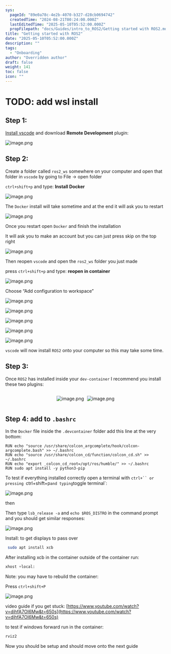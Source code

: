 ```yaml
---
sys:
  pageId: "89e0a78c-4e2b-4070-b327-d28cb0694742"
  createdTime: "2024-08-21T00:24:00.000Z"
  lastEditedTime: "2025-05-10T05:52:00.000Z"
  propFilepath: "docs/Guides/intro_to_ROS2/Getting started with ROS2.md"
title: "Getting started with ROS2"
date: "2025-05-10T05:52:00.000Z"
description: ""
tags:
  - "Onboarding"
author: "Overridden author"
draft: false
weight: 141
toc: false
icon: ""
---
```


# TODO: add wsl install

## Step 1:

[Install vscode](https://code.visualstudio.com/download) and download **Remote Development** plugin:

![image.png](https://prod-files-secure.s3.us-west-2.amazonaws.com/d518164a-d88e-44d1-a4ee-3adb3bd8bce0/efb52993-1881-4a40-b95e-6f020334f022/image.png?X-Amz-Algorithm=AWS4-HMAC-SHA256&X-Amz-Content-Sha256=UNSIGNED-PAYLOAD&X-Amz-Credential=ASIAZI2LB466VF2MCZE4%2F20250614%2Fus-west-2%2Fs3%2Faws4_request&X-Amz-Date=20250614T230820Z&X-Amz-Expires=3600&X-Amz-Security-Token=IQoJb3JpZ2luX2VjEE8aCXVzLXdlc3QtMiJIMEYCIQDtJ0DaSZi7qQ5NEXSY%2Bj3KeFnKpKIUvFqNIKqn3soSaQIhAOXbZK5eLLaXd0aW6ltBQONPxYZVJ%2Ftrs9N2qfM6vEbWKv8DCDgQABoMNjM3NDIzMTgzODA1IgyrMN0RHnhfQgPMkgcq3APplDfewMcuuUX3mZAPTA6Gi6OmucJxRhuJ0X10wQnDwCJgKMMovb8k%2B86cvhyF6GDFprCss95%2B%2FPAGP52qEU5zj8Cb2d6nxSteDSLsp7XVZn1bMIozftbmmQd3BlyKdto1S3en796aC%2BN0Ld6M98By1lCrLs7gnFtoPknILv6Sj3noMt%2Bm15gtXYb%2FUnyaL6w4hFV1jNphju7sKTSOjcByL7WM4cxpogL6YDLmcebrPVvnlUsm%2FM8dqbF4qCKIJ52hThR4ZKsn3dUvKOW8K4taB3dZhIikVF7Ow%2BOGGRLrkLBhiGUhqCkK8NbKzQr45rEXrQM9nb2y2ka7JMWBCLl1Fou4%2FpufiDzZVYnW1hhoxGbUJvLxWi1Yj0xmgOTjYgcW0dBAgxIgy4qbkpqEI%2BLHEhI2L4c3aef%2BukthfxzWrkOk%2FIVyyMlLJMi5GwSnmu9HeCo6uMXseFOXcmydTfUaOZcfh8OpxrctjlJk6ozTWrH2EUysrUASjjEK%2B2fCsyU7tBsrLjkhSePslbUapE8dSlOcx1Z7PgmmVbkzBMGjZeTAIwPbrLGOQj7%2FlAymNhISDo7J7DYvz1v%2BZsK01lVPLHx2AJ1uB2iw3uHcyJp%2FVpRV5VKxDwwAfU9TXTD29bfCBjqkAda340nyPSQlEaBcdErdOIcH1zdZ3fDrK4G%2BR4HwS9QwULY%2FwReICTmWtpx9lFlQ%2B6Kua0v%2Fua2X8RqNrhcWGJszvz5dx9EBS9lCW1A1%2FHCyQohTTKmjXfHH%2FthTvk4eh3BVuR1RCGBjqx0anow4CNsBGFFZp%2FJ%2FPJpQ6zCzNjwrv6qSgcXRc6%2F%2BZkzaUbD62KnR5hKHnAiKwhpIq7btfMd57Il6&X-Amz-Signature=d8bdc55bc38f40f1011526735051e2db85a318823aaee60586df451e362dc49f&X-Amz-SignedHeaders=host&x-amz-checksum-mode=ENABLED&x-id=GetObject)

## Step 2:

Create a folder called `ros2_ws` somewhere on your computer and open that folder in `vscode` by going to File → open folder 

`ctrl+shift+p` and type: **Install Docker**

![image.png](https://prod-files-secure.s3.us-west-2.amazonaws.com/d518164a-d88e-44d1-a4ee-3adb3bd8bce0/2269dc0e-1cd5-47ff-bceb-c04ad9b2eab0/image.png?X-Amz-Algorithm=AWS4-HMAC-SHA256&X-Amz-Content-Sha256=UNSIGNED-PAYLOAD&X-Amz-Credential=ASIAZI2LB466VF2MCZE4%2F20250614%2Fus-west-2%2Fs3%2Faws4_request&X-Amz-Date=20250614T230820Z&X-Amz-Expires=3600&X-Amz-Security-Token=IQoJb3JpZ2luX2VjEE8aCXVzLXdlc3QtMiJIMEYCIQDtJ0DaSZi7qQ5NEXSY%2Bj3KeFnKpKIUvFqNIKqn3soSaQIhAOXbZK5eLLaXd0aW6ltBQONPxYZVJ%2Ftrs9N2qfM6vEbWKv8DCDgQABoMNjM3NDIzMTgzODA1IgyrMN0RHnhfQgPMkgcq3APplDfewMcuuUX3mZAPTA6Gi6OmucJxRhuJ0X10wQnDwCJgKMMovb8k%2B86cvhyF6GDFprCss95%2B%2FPAGP52qEU5zj8Cb2d6nxSteDSLsp7XVZn1bMIozftbmmQd3BlyKdto1S3en796aC%2BN0Ld6M98By1lCrLs7gnFtoPknILv6Sj3noMt%2Bm15gtXYb%2FUnyaL6w4hFV1jNphju7sKTSOjcByL7WM4cxpogL6YDLmcebrPVvnlUsm%2FM8dqbF4qCKIJ52hThR4ZKsn3dUvKOW8K4taB3dZhIikVF7Ow%2BOGGRLrkLBhiGUhqCkK8NbKzQr45rEXrQM9nb2y2ka7JMWBCLl1Fou4%2FpufiDzZVYnW1hhoxGbUJvLxWi1Yj0xmgOTjYgcW0dBAgxIgy4qbkpqEI%2BLHEhI2L4c3aef%2BukthfxzWrkOk%2FIVyyMlLJMi5GwSnmu9HeCo6uMXseFOXcmydTfUaOZcfh8OpxrctjlJk6ozTWrH2EUysrUASjjEK%2B2fCsyU7tBsrLjkhSePslbUapE8dSlOcx1Z7PgmmVbkzBMGjZeTAIwPbrLGOQj7%2FlAymNhISDo7J7DYvz1v%2BZsK01lVPLHx2AJ1uB2iw3uHcyJp%2FVpRV5VKxDwwAfU9TXTD29bfCBjqkAda340nyPSQlEaBcdErdOIcH1zdZ3fDrK4G%2BR4HwS9QwULY%2FwReICTmWtpx9lFlQ%2B6Kua0v%2Fua2X8RqNrhcWGJszvz5dx9EBS9lCW1A1%2FHCyQohTTKmjXfHH%2FthTvk4eh3BVuR1RCGBjqx0anow4CNsBGFFZp%2FJ%2FPJpQ6zCzNjwrv6qSgcXRc6%2F%2BZkzaUbD62KnR5hKHnAiKwhpIq7btfMd57Il6&X-Amz-Signature=d68e6d8da099e75161bfec065925de1988953873849f8d0e765fa639546c4141&X-Amz-SignedHeaders=host&x-amz-checksum-mode=ENABLED&x-id=GetObject)

The `Docker` install will take sometime and at the end it will ask you to restart

![image.png](https://prod-files-secure.s3.us-west-2.amazonaws.com/d518164a-d88e-44d1-a4ee-3adb3bd8bce0/ed233f78-be33-4b1f-b89c-9c346c0e961e/image.png?X-Amz-Algorithm=AWS4-HMAC-SHA256&X-Amz-Content-Sha256=UNSIGNED-PAYLOAD&X-Amz-Credential=ASIAZI2LB466VF2MCZE4%2F20250614%2Fus-west-2%2Fs3%2Faws4_request&X-Amz-Date=20250614T230820Z&X-Amz-Expires=3600&X-Amz-Security-Token=IQoJb3JpZ2luX2VjEE8aCXVzLXdlc3QtMiJIMEYCIQDtJ0DaSZi7qQ5NEXSY%2Bj3KeFnKpKIUvFqNIKqn3soSaQIhAOXbZK5eLLaXd0aW6ltBQONPxYZVJ%2Ftrs9N2qfM6vEbWKv8DCDgQABoMNjM3NDIzMTgzODA1IgyrMN0RHnhfQgPMkgcq3APplDfewMcuuUX3mZAPTA6Gi6OmucJxRhuJ0X10wQnDwCJgKMMovb8k%2B86cvhyF6GDFprCss95%2B%2FPAGP52qEU5zj8Cb2d6nxSteDSLsp7XVZn1bMIozftbmmQd3BlyKdto1S3en796aC%2BN0Ld6M98By1lCrLs7gnFtoPknILv6Sj3noMt%2Bm15gtXYb%2FUnyaL6w4hFV1jNphju7sKTSOjcByL7WM4cxpogL6YDLmcebrPVvnlUsm%2FM8dqbF4qCKIJ52hThR4ZKsn3dUvKOW8K4taB3dZhIikVF7Ow%2BOGGRLrkLBhiGUhqCkK8NbKzQr45rEXrQM9nb2y2ka7JMWBCLl1Fou4%2FpufiDzZVYnW1hhoxGbUJvLxWi1Yj0xmgOTjYgcW0dBAgxIgy4qbkpqEI%2BLHEhI2L4c3aef%2BukthfxzWrkOk%2FIVyyMlLJMi5GwSnmu9HeCo6uMXseFOXcmydTfUaOZcfh8OpxrctjlJk6ozTWrH2EUysrUASjjEK%2B2fCsyU7tBsrLjkhSePslbUapE8dSlOcx1Z7PgmmVbkzBMGjZeTAIwPbrLGOQj7%2FlAymNhISDo7J7DYvz1v%2BZsK01lVPLHx2AJ1uB2iw3uHcyJp%2FVpRV5VKxDwwAfU9TXTD29bfCBjqkAda340nyPSQlEaBcdErdOIcH1zdZ3fDrK4G%2BR4HwS9QwULY%2FwReICTmWtpx9lFlQ%2B6Kua0v%2Fua2X8RqNrhcWGJszvz5dx9EBS9lCW1A1%2FHCyQohTTKmjXfHH%2FthTvk4eh3BVuR1RCGBjqx0anow4CNsBGFFZp%2FJ%2FPJpQ6zCzNjwrv6qSgcXRc6%2F%2BZkzaUbD62KnR5hKHnAiKwhpIq7btfMd57Il6&X-Amz-Signature=c66d7db14421639feb4255f0ceb9e196ece454d23da82115d3f571f125cd096b&X-Amz-SignedHeaders=host&x-amz-checksum-mode=ENABLED&x-id=GetObject)

Once you restart open `Docker` and finish the installation

It will ask you to make an account but you can just press skip on the top right

![image.png](https://prod-files-secure.s3.us-west-2.amazonaws.com/d518164a-d88e-44d1-a4ee-3adb3bd8bce0/21010ad9-1659-4fd9-9f59-9932a09b2a3d/image.png?X-Amz-Algorithm=AWS4-HMAC-SHA256&X-Amz-Content-Sha256=UNSIGNED-PAYLOAD&X-Amz-Credential=ASIAZI2LB466VF2MCZE4%2F20250614%2Fus-west-2%2Fs3%2Faws4_request&X-Amz-Date=20250614T230820Z&X-Amz-Expires=3600&X-Amz-Security-Token=IQoJb3JpZ2luX2VjEE8aCXVzLXdlc3QtMiJIMEYCIQDtJ0DaSZi7qQ5NEXSY%2Bj3KeFnKpKIUvFqNIKqn3soSaQIhAOXbZK5eLLaXd0aW6ltBQONPxYZVJ%2Ftrs9N2qfM6vEbWKv8DCDgQABoMNjM3NDIzMTgzODA1IgyrMN0RHnhfQgPMkgcq3APplDfewMcuuUX3mZAPTA6Gi6OmucJxRhuJ0X10wQnDwCJgKMMovb8k%2B86cvhyF6GDFprCss95%2B%2FPAGP52qEU5zj8Cb2d6nxSteDSLsp7XVZn1bMIozftbmmQd3BlyKdto1S3en796aC%2BN0Ld6M98By1lCrLs7gnFtoPknILv6Sj3noMt%2Bm15gtXYb%2FUnyaL6w4hFV1jNphju7sKTSOjcByL7WM4cxpogL6YDLmcebrPVvnlUsm%2FM8dqbF4qCKIJ52hThR4ZKsn3dUvKOW8K4taB3dZhIikVF7Ow%2BOGGRLrkLBhiGUhqCkK8NbKzQr45rEXrQM9nb2y2ka7JMWBCLl1Fou4%2FpufiDzZVYnW1hhoxGbUJvLxWi1Yj0xmgOTjYgcW0dBAgxIgy4qbkpqEI%2BLHEhI2L4c3aef%2BukthfxzWrkOk%2FIVyyMlLJMi5GwSnmu9HeCo6uMXseFOXcmydTfUaOZcfh8OpxrctjlJk6ozTWrH2EUysrUASjjEK%2B2fCsyU7tBsrLjkhSePslbUapE8dSlOcx1Z7PgmmVbkzBMGjZeTAIwPbrLGOQj7%2FlAymNhISDo7J7DYvz1v%2BZsK01lVPLHx2AJ1uB2iw3uHcyJp%2FVpRV5VKxDwwAfU9TXTD29bfCBjqkAda340nyPSQlEaBcdErdOIcH1zdZ3fDrK4G%2BR4HwS9QwULY%2FwReICTmWtpx9lFlQ%2B6Kua0v%2Fua2X8RqNrhcWGJszvz5dx9EBS9lCW1A1%2FHCyQohTTKmjXfHH%2FthTvk4eh3BVuR1RCGBjqx0anow4CNsBGFFZp%2FJ%2FPJpQ6zCzNjwrv6qSgcXRc6%2F%2BZkzaUbD62KnR5hKHnAiKwhpIq7btfMd57Il6&X-Amz-Signature=2783080feb478e17bc402f4c1b5069dbb8c77ca5270f99233560ae253e36c254&X-Amz-SignedHeaders=host&x-amz-checksum-mode=ENABLED&x-id=GetObject)

Then reopen `vscode` and open the `ros2_ws` folder you just made

press `ctrl+shift+p` and type: **reopen in container**

![image.png](https://prod-files-secure.s3.us-west-2.amazonaws.com/d518164a-d88e-44d1-a4ee-3adb3bd8bce0/4e93b8c2-41ad-488c-8095-c74205196118/image.png?X-Amz-Algorithm=AWS4-HMAC-SHA256&X-Amz-Content-Sha256=UNSIGNED-PAYLOAD&X-Amz-Credential=ASIAZI2LB466VF2MCZE4%2F20250614%2Fus-west-2%2Fs3%2Faws4_request&X-Amz-Date=20250614T230820Z&X-Amz-Expires=3600&X-Amz-Security-Token=IQoJb3JpZ2luX2VjEE8aCXVzLXdlc3QtMiJIMEYCIQDtJ0DaSZi7qQ5NEXSY%2Bj3KeFnKpKIUvFqNIKqn3soSaQIhAOXbZK5eLLaXd0aW6ltBQONPxYZVJ%2Ftrs9N2qfM6vEbWKv8DCDgQABoMNjM3NDIzMTgzODA1IgyrMN0RHnhfQgPMkgcq3APplDfewMcuuUX3mZAPTA6Gi6OmucJxRhuJ0X10wQnDwCJgKMMovb8k%2B86cvhyF6GDFprCss95%2B%2FPAGP52qEU5zj8Cb2d6nxSteDSLsp7XVZn1bMIozftbmmQd3BlyKdto1S3en796aC%2BN0Ld6M98By1lCrLs7gnFtoPknILv6Sj3noMt%2Bm15gtXYb%2FUnyaL6w4hFV1jNphju7sKTSOjcByL7WM4cxpogL6YDLmcebrPVvnlUsm%2FM8dqbF4qCKIJ52hThR4ZKsn3dUvKOW8K4taB3dZhIikVF7Ow%2BOGGRLrkLBhiGUhqCkK8NbKzQr45rEXrQM9nb2y2ka7JMWBCLl1Fou4%2FpufiDzZVYnW1hhoxGbUJvLxWi1Yj0xmgOTjYgcW0dBAgxIgy4qbkpqEI%2BLHEhI2L4c3aef%2BukthfxzWrkOk%2FIVyyMlLJMi5GwSnmu9HeCo6uMXseFOXcmydTfUaOZcfh8OpxrctjlJk6ozTWrH2EUysrUASjjEK%2B2fCsyU7tBsrLjkhSePslbUapE8dSlOcx1Z7PgmmVbkzBMGjZeTAIwPbrLGOQj7%2FlAymNhISDo7J7DYvz1v%2BZsK01lVPLHx2AJ1uB2iw3uHcyJp%2FVpRV5VKxDwwAfU9TXTD29bfCBjqkAda340nyPSQlEaBcdErdOIcH1zdZ3fDrK4G%2BR4HwS9QwULY%2FwReICTmWtpx9lFlQ%2B6Kua0v%2Fua2X8RqNrhcWGJszvz5dx9EBS9lCW1A1%2FHCyQohTTKmjXfHH%2FthTvk4eh3BVuR1RCGBjqx0anow4CNsBGFFZp%2FJ%2FPJpQ6zCzNjwrv6qSgcXRc6%2F%2BZkzaUbD62KnR5hKHnAiKwhpIq7btfMd57Il6&X-Amz-Signature=1967bdf397403a63a9beee648c2a234249446ba136d0914d28186ae512e2d3e8&X-Amz-SignedHeaders=host&x-amz-checksum-mode=ENABLED&x-id=GetObject)

Choose “Add configuration to workspace”

![image.png](https://prod-files-secure.s3.us-west-2.amazonaws.com/d518164a-d88e-44d1-a4ee-3adb3bd8bce0/9560b282-5060-4989-ba37-97e7b2c22476/image.png?X-Amz-Algorithm=AWS4-HMAC-SHA256&X-Amz-Content-Sha256=UNSIGNED-PAYLOAD&X-Amz-Credential=ASIAZI2LB466VF2MCZE4%2F20250614%2Fus-west-2%2Fs3%2Faws4_request&X-Amz-Date=20250614T230820Z&X-Amz-Expires=3600&X-Amz-Security-Token=IQoJb3JpZ2luX2VjEE8aCXVzLXdlc3QtMiJIMEYCIQDtJ0DaSZi7qQ5NEXSY%2Bj3KeFnKpKIUvFqNIKqn3soSaQIhAOXbZK5eLLaXd0aW6ltBQONPxYZVJ%2Ftrs9N2qfM6vEbWKv8DCDgQABoMNjM3NDIzMTgzODA1IgyrMN0RHnhfQgPMkgcq3APplDfewMcuuUX3mZAPTA6Gi6OmucJxRhuJ0X10wQnDwCJgKMMovb8k%2B86cvhyF6GDFprCss95%2B%2FPAGP52qEU5zj8Cb2d6nxSteDSLsp7XVZn1bMIozftbmmQd3BlyKdto1S3en796aC%2BN0Ld6M98By1lCrLs7gnFtoPknILv6Sj3noMt%2Bm15gtXYb%2FUnyaL6w4hFV1jNphju7sKTSOjcByL7WM4cxpogL6YDLmcebrPVvnlUsm%2FM8dqbF4qCKIJ52hThR4ZKsn3dUvKOW8K4taB3dZhIikVF7Ow%2BOGGRLrkLBhiGUhqCkK8NbKzQr45rEXrQM9nb2y2ka7JMWBCLl1Fou4%2FpufiDzZVYnW1hhoxGbUJvLxWi1Yj0xmgOTjYgcW0dBAgxIgy4qbkpqEI%2BLHEhI2L4c3aef%2BukthfxzWrkOk%2FIVyyMlLJMi5GwSnmu9HeCo6uMXseFOXcmydTfUaOZcfh8OpxrctjlJk6ozTWrH2EUysrUASjjEK%2B2fCsyU7tBsrLjkhSePslbUapE8dSlOcx1Z7PgmmVbkzBMGjZeTAIwPbrLGOQj7%2FlAymNhISDo7J7DYvz1v%2BZsK01lVPLHx2AJ1uB2iw3uHcyJp%2FVpRV5VKxDwwAfU9TXTD29bfCBjqkAda340nyPSQlEaBcdErdOIcH1zdZ3fDrK4G%2BR4HwS9QwULY%2FwReICTmWtpx9lFlQ%2B6Kua0v%2Fua2X8RqNrhcWGJszvz5dx9EBS9lCW1A1%2FHCyQohTTKmjXfHH%2FthTvk4eh3BVuR1RCGBjqx0anow4CNsBGFFZp%2FJ%2FPJpQ6zCzNjwrv6qSgcXRc6%2F%2BZkzaUbD62KnR5hKHnAiKwhpIq7btfMd57Il6&X-Amz-Signature=7423e6dc1f88d5d5bb014a81bcab28df802ff68d9bc08e7ed7d9ca1e31d7167e&X-Amz-SignedHeaders=host&x-amz-checksum-mode=ENABLED&x-id=GetObject)

![image.png](https://prod-files-secure.s3.us-west-2.amazonaws.com/d518164a-d88e-44d1-a4ee-3adb3bd8bce0/2ee63f81-886b-48e8-a553-dc6e5eac99e4/image.png?X-Amz-Algorithm=AWS4-HMAC-SHA256&X-Amz-Content-Sha256=UNSIGNED-PAYLOAD&X-Amz-Credential=ASIAZI2LB466VF2MCZE4%2F20250614%2Fus-west-2%2Fs3%2Faws4_request&X-Amz-Date=20250614T230820Z&X-Amz-Expires=3600&X-Amz-Security-Token=IQoJb3JpZ2luX2VjEE8aCXVzLXdlc3QtMiJIMEYCIQDtJ0DaSZi7qQ5NEXSY%2Bj3KeFnKpKIUvFqNIKqn3soSaQIhAOXbZK5eLLaXd0aW6ltBQONPxYZVJ%2Ftrs9N2qfM6vEbWKv8DCDgQABoMNjM3NDIzMTgzODA1IgyrMN0RHnhfQgPMkgcq3APplDfewMcuuUX3mZAPTA6Gi6OmucJxRhuJ0X10wQnDwCJgKMMovb8k%2B86cvhyF6GDFprCss95%2B%2FPAGP52qEU5zj8Cb2d6nxSteDSLsp7XVZn1bMIozftbmmQd3BlyKdto1S3en796aC%2BN0Ld6M98By1lCrLs7gnFtoPknILv6Sj3noMt%2Bm15gtXYb%2FUnyaL6w4hFV1jNphju7sKTSOjcByL7WM4cxpogL6YDLmcebrPVvnlUsm%2FM8dqbF4qCKIJ52hThR4ZKsn3dUvKOW8K4taB3dZhIikVF7Ow%2BOGGRLrkLBhiGUhqCkK8NbKzQr45rEXrQM9nb2y2ka7JMWBCLl1Fou4%2FpufiDzZVYnW1hhoxGbUJvLxWi1Yj0xmgOTjYgcW0dBAgxIgy4qbkpqEI%2BLHEhI2L4c3aef%2BukthfxzWrkOk%2FIVyyMlLJMi5GwSnmu9HeCo6uMXseFOXcmydTfUaOZcfh8OpxrctjlJk6ozTWrH2EUysrUASjjEK%2B2fCsyU7tBsrLjkhSePslbUapE8dSlOcx1Z7PgmmVbkzBMGjZeTAIwPbrLGOQj7%2FlAymNhISDo7J7DYvz1v%2BZsK01lVPLHx2AJ1uB2iw3uHcyJp%2FVpRV5VKxDwwAfU9TXTD29bfCBjqkAda340nyPSQlEaBcdErdOIcH1zdZ3fDrK4G%2BR4HwS9QwULY%2FwReICTmWtpx9lFlQ%2B6Kua0v%2Fua2X8RqNrhcWGJszvz5dx9EBS9lCW1A1%2FHCyQohTTKmjXfHH%2FthTvk4eh3BVuR1RCGBjqx0anow4CNsBGFFZp%2FJ%2FPJpQ6zCzNjwrv6qSgcXRc6%2F%2BZkzaUbD62KnR5hKHnAiKwhpIq7btfMd57Il6&X-Amz-Signature=a1f514d150af156c9af639dfc784be23f15329b403fdc86793ff09ac727d3295&X-Amz-SignedHeaders=host&x-amz-checksum-mode=ENABLED&x-id=GetObject)

![image.png](https://prod-files-secure.s3.us-west-2.amazonaws.com/d518164a-d88e-44d1-a4ee-3adb3bd8bce0/ae1580b2-b048-407e-aed9-b584224a7a04/image.png?X-Amz-Algorithm=AWS4-HMAC-SHA256&X-Amz-Content-Sha256=UNSIGNED-PAYLOAD&X-Amz-Credential=ASIAZI2LB466VF2MCZE4%2F20250614%2Fus-west-2%2Fs3%2Faws4_request&X-Amz-Date=20250614T230820Z&X-Amz-Expires=3600&X-Amz-Security-Token=IQoJb3JpZ2luX2VjEE8aCXVzLXdlc3QtMiJIMEYCIQDtJ0DaSZi7qQ5NEXSY%2Bj3KeFnKpKIUvFqNIKqn3soSaQIhAOXbZK5eLLaXd0aW6ltBQONPxYZVJ%2Ftrs9N2qfM6vEbWKv8DCDgQABoMNjM3NDIzMTgzODA1IgyrMN0RHnhfQgPMkgcq3APplDfewMcuuUX3mZAPTA6Gi6OmucJxRhuJ0X10wQnDwCJgKMMovb8k%2B86cvhyF6GDFprCss95%2B%2FPAGP52qEU5zj8Cb2d6nxSteDSLsp7XVZn1bMIozftbmmQd3BlyKdto1S3en796aC%2BN0Ld6M98By1lCrLs7gnFtoPknILv6Sj3noMt%2Bm15gtXYb%2FUnyaL6w4hFV1jNphju7sKTSOjcByL7WM4cxpogL6YDLmcebrPVvnlUsm%2FM8dqbF4qCKIJ52hThR4ZKsn3dUvKOW8K4taB3dZhIikVF7Ow%2BOGGRLrkLBhiGUhqCkK8NbKzQr45rEXrQM9nb2y2ka7JMWBCLl1Fou4%2FpufiDzZVYnW1hhoxGbUJvLxWi1Yj0xmgOTjYgcW0dBAgxIgy4qbkpqEI%2BLHEhI2L4c3aef%2BukthfxzWrkOk%2FIVyyMlLJMi5GwSnmu9HeCo6uMXseFOXcmydTfUaOZcfh8OpxrctjlJk6ozTWrH2EUysrUASjjEK%2B2fCsyU7tBsrLjkhSePslbUapE8dSlOcx1Z7PgmmVbkzBMGjZeTAIwPbrLGOQj7%2FlAymNhISDo7J7DYvz1v%2BZsK01lVPLHx2AJ1uB2iw3uHcyJp%2FVpRV5VKxDwwAfU9TXTD29bfCBjqkAda340nyPSQlEaBcdErdOIcH1zdZ3fDrK4G%2BR4HwS9QwULY%2FwReICTmWtpx9lFlQ%2B6Kua0v%2Fua2X8RqNrhcWGJszvz5dx9EBS9lCW1A1%2FHCyQohTTKmjXfHH%2FthTvk4eh3BVuR1RCGBjqx0anow4CNsBGFFZp%2FJ%2FPJpQ6zCzNjwrv6qSgcXRc6%2F%2BZkzaUbD62KnR5hKHnAiKwhpIq7btfMd57Il6&X-Amz-Signature=21f929a36d90fcdd5ae3210c6b8dc8f7769806888409d54950ee9e57e4275b1b&X-Amz-SignedHeaders=host&x-amz-checksum-mode=ENABLED&x-id=GetObject)

![image.png](https://prod-files-secure.s3.us-west-2.amazonaws.com/d518164a-d88e-44d1-a4ee-3adb3bd8bce0/53255b28-f75e-430f-b9e3-c0ac8577e42b/image.png?X-Amz-Algorithm=AWS4-HMAC-SHA256&X-Amz-Content-Sha256=UNSIGNED-PAYLOAD&X-Amz-Credential=ASIAZI2LB466VF2MCZE4%2F20250614%2Fus-west-2%2Fs3%2Faws4_request&X-Amz-Date=20250614T230820Z&X-Amz-Expires=3600&X-Amz-Security-Token=IQoJb3JpZ2luX2VjEE8aCXVzLXdlc3QtMiJIMEYCIQDtJ0DaSZi7qQ5NEXSY%2Bj3KeFnKpKIUvFqNIKqn3soSaQIhAOXbZK5eLLaXd0aW6ltBQONPxYZVJ%2Ftrs9N2qfM6vEbWKv8DCDgQABoMNjM3NDIzMTgzODA1IgyrMN0RHnhfQgPMkgcq3APplDfewMcuuUX3mZAPTA6Gi6OmucJxRhuJ0X10wQnDwCJgKMMovb8k%2B86cvhyF6GDFprCss95%2B%2FPAGP52qEU5zj8Cb2d6nxSteDSLsp7XVZn1bMIozftbmmQd3BlyKdto1S3en796aC%2BN0Ld6M98By1lCrLs7gnFtoPknILv6Sj3noMt%2Bm15gtXYb%2FUnyaL6w4hFV1jNphju7sKTSOjcByL7WM4cxpogL6YDLmcebrPVvnlUsm%2FM8dqbF4qCKIJ52hThR4ZKsn3dUvKOW8K4taB3dZhIikVF7Ow%2BOGGRLrkLBhiGUhqCkK8NbKzQr45rEXrQM9nb2y2ka7JMWBCLl1Fou4%2FpufiDzZVYnW1hhoxGbUJvLxWi1Yj0xmgOTjYgcW0dBAgxIgy4qbkpqEI%2BLHEhI2L4c3aef%2BukthfxzWrkOk%2FIVyyMlLJMi5GwSnmu9HeCo6uMXseFOXcmydTfUaOZcfh8OpxrctjlJk6ozTWrH2EUysrUASjjEK%2B2fCsyU7tBsrLjkhSePslbUapE8dSlOcx1Z7PgmmVbkzBMGjZeTAIwPbrLGOQj7%2FlAymNhISDo7J7DYvz1v%2BZsK01lVPLHx2AJ1uB2iw3uHcyJp%2FVpRV5VKxDwwAfU9TXTD29bfCBjqkAda340nyPSQlEaBcdErdOIcH1zdZ3fDrK4G%2BR4HwS9QwULY%2FwReICTmWtpx9lFlQ%2B6Kua0v%2Fua2X8RqNrhcWGJszvz5dx9EBS9lCW1A1%2FHCyQohTTKmjXfHH%2FthTvk4eh3BVuR1RCGBjqx0anow4CNsBGFFZp%2FJ%2FPJpQ6zCzNjwrv6qSgcXRc6%2F%2BZkzaUbD62KnR5hKHnAiKwhpIq7btfMd57Il6&X-Amz-Signature=2404cf42818e56980a65bf745590dd01cf09ec59b2e5b545bc785ed1eba0235f&X-Amz-SignedHeaders=host&x-amz-checksum-mode=ENABLED&x-id=GetObject)

![image.png](https://prod-files-secure.s3.us-west-2.amazonaws.com/d518164a-d88e-44d1-a4ee-3adb3bd8bce0/7c562767-5af9-4ffb-97d1-327bcdf4ee00/image.png?X-Amz-Algorithm=AWS4-HMAC-SHA256&X-Amz-Content-Sha256=UNSIGNED-PAYLOAD&X-Amz-Credential=ASIAZI2LB466VF2MCZE4%2F20250614%2Fus-west-2%2Fs3%2Faws4_request&X-Amz-Date=20250614T230820Z&X-Amz-Expires=3600&X-Amz-Security-Token=IQoJb3JpZ2luX2VjEE8aCXVzLXdlc3QtMiJIMEYCIQDtJ0DaSZi7qQ5NEXSY%2Bj3KeFnKpKIUvFqNIKqn3soSaQIhAOXbZK5eLLaXd0aW6ltBQONPxYZVJ%2Ftrs9N2qfM6vEbWKv8DCDgQABoMNjM3NDIzMTgzODA1IgyrMN0RHnhfQgPMkgcq3APplDfewMcuuUX3mZAPTA6Gi6OmucJxRhuJ0X10wQnDwCJgKMMovb8k%2B86cvhyF6GDFprCss95%2B%2FPAGP52qEU5zj8Cb2d6nxSteDSLsp7XVZn1bMIozftbmmQd3BlyKdto1S3en796aC%2BN0Ld6M98By1lCrLs7gnFtoPknILv6Sj3noMt%2Bm15gtXYb%2FUnyaL6w4hFV1jNphju7sKTSOjcByL7WM4cxpogL6YDLmcebrPVvnlUsm%2FM8dqbF4qCKIJ52hThR4ZKsn3dUvKOW8K4taB3dZhIikVF7Ow%2BOGGRLrkLBhiGUhqCkK8NbKzQr45rEXrQM9nb2y2ka7JMWBCLl1Fou4%2FpufiDzZVYnW1hhoxGbUJvLxWi1Yj0xmgOTjYgcW0dBAgxIgy4qbkpqEI%2BLHEhI2L4c3aef%2BukthfxzWrkOk%2FIVyyMlLJMi5GwSnmu9HeCo6uMXseFOXcmydTfUaOZcfh8OpxrctjlJk6ozTWrH2EUysrUASjjEK%2B2fCsyU7tBsrLjkhSePslbUapE8dSlOcx1Z7PgmmVbkzBMGjZeTAIwPbrLGOQj7%2FlAymNhISDo7J7DYvz1v%2BZsK01lVPLHx2AJ1uB2iw3uHcyJp%2FVpRV5VKxDwwAfU9TXTD29bfCBjqkAda340nyPSQlEaBcdErdOIcH1zdZ3fDrK4G%2BR4HwS9QwULY%2FwReICTmWtpx9lFlQ%2B6Kua0v%2Fua2X8RqNrhcWGJszvz5dx9EBS9lCW1A1%2FHCyQohTTKmjXfHH%2FthTvk4eh3BVuR1RCGBjqx0anow4CNsBGFFZp%2FJ%2FPJpQ6zCzNjwrv6qSgcXRc6%2F%2BZkzaUbD62KnR5hKHnAiKwhpIq7btfMd57Il6&X-Amz-Signature=aee8d51f4bb10e3350d7d82412ccd88ab91937e6a487cfa0ed481a985b98d27a&X-Amz-SignedHeaders=host&x-amz-checksum-mode=ENABLED&x-id=GetObject)

`vscode` will now install `ROS2` onto your computer so this may take some time.

## Step 3:

Once `ROS2` has installed inside your `dev-container` I recommend you install these two plugins:

<div style="display: flex;flex-direction: row; column-gap:10px; max-width: 630px;justify-content: center;">
<div>

![image.png](https://prod-files-secure.s3.us-west-2.amazonaws.com/d518164a-d88e-44d1-a4ee-3adb3bd8bce0/3fc3d550-5a54-4ba1-ba6b-faa01cdb7369/image.png?X-Amz-Algorithm=AWS4-HMAC-SHA256&X-Amz-Content-Sha256=UNSIGNED-PAYLOAD&X-Amz-Credential=ASIAZI2LB466WIE7A3JE%2F20250614%2Fus-west-2%2Fs3%2Faws4_request&X-Amz-Date=20250614T230822Z&X-Amz-Expires=3600&X-Amz-Security-Token=IQoJb3JpZ2luX2VjEE8aCXVzLXdlc3QtMiJGMEQCIFE8gDfKWgHY80Xe4whoksPYKl%2FaL8US6iXsApYdBvRKAiAf0SXR%2Bavy6B5yjUmUnHGRICw8VWNIusZdTRXOf%2F8y3ir%2FAwg4EAAaDDYzNzQyMzE4MzgwNSIMEWC8WXIXwbnJ%2BNsZKtwDDrrulO4B50sCp%2FDa5RGR58tQCsqeHzeEB6MMIjI6xEGtb%2FeC%2B9%2BHFMJ79WumRH9XFHKjpH7OIdg%2FbOsYEJ6dS%2Ba36%2BpCbplLXe1nZFrRswqBIeWy%2BpiQuosmnOrcDpWY6ZUPqsCkfr11vDMwx6cl5lt4wPuZXICKOwqsJV%2Foshe4aNkwf2DsvH3W2fOp0w4KV3SzuUABPgGIkwcFqJGT5%2Fkrrf8l%2BLarlbr2W6JX8VOIG95dssudp4YHQm6smEWSVNMQW9aC84XjhlTaU8lMlfVztor5RvqnK7j6GLmpsPbeBQ%2FGJrWfaInj0b7ZZ4OyKyQkQPH8BAmidH8mnE%2BSSf17%2B0BbOUuhrStU2o724JcvKYIG7%2B%2Bi2vQ%2FUpf3FiW5xzXOlFSkwHRWwETsXdE%2F5GW3hiOSRWS2DgVbBKqIpcbFv%2FuYsd6TaizkLTFncBMY%2F6UzOO7uvf0oT4EgFMpIduY8rqVOSnfDZQDTSaVerdA2x3GgtD4q0YVEldqVCjqW5olYAg0MtuMlDeWCUs5NlidhLoJlfaupdlFlXvYAc7Gn2rUEFpyAQVbS7BirsPqcqtIi1jNl2vt50FfN%2BDmd0I4mN2vFJqB7U0FCreQ8L8917%2FcE%2B2ZdjK0%2BEkIwtva3wgY6pgGtlPxundiTdu2TJ%2BW5CfrHHLt6Y6HesSWXV1ZxZJ%2B%2FbbWIXrV%2Fj%2FQWtgMT9Ndn6DMBKg9FdIoyxCNtbFs3xod%2Fd%2Fkoow4vlXwd%2B7GW3%2FuwiMhcHxw4Vb5UxNxifjMDRO5HaZ6P2KheEBmE2rgtS8gcobPcLYOBC56YL34ua4pBmOg4HIN6dr%2FMQkMjk7DxawQG%2FJG4Ig8Sa4ZhAhz7Y4AivCVMDha%2F&X-Amz-Signature=297338c30d11146b2c05bc489aa18610d000d0689d85a2f85df09ea023c76be5&X-Amz-SignedHeaders=host&x-amz-checksum-mode=ENABLED&x-id=GetObject)

</div>
<div>

![image.png](https://prod-files-secure.s3.us-west-2.amazonaws.com/d518164a-d88e-44d1-a4ee-3adb3bd8bce0/d994cc66-13c2-4093-a5a3-f84cf4601a82/image.png?X-Amz-Algorithm=AWS4-HMAC-SHA256&X-Amz-Content-Sha256=UNSIGNED-PAYLOAD&X-Amz-Credential=ASIAZI2LB466TGZOJGJI%2F20250614%2Fus-west-2%2Fs3%2Faws4_request&X-Amz-Date=20250614T230823Z&X-Amz-Expires=3600&X-Amz-Security-Token=IQoJb3JpZ2luX2VjEE8aCXVzLXdlc3QtMiJGMEQCIFjmE3jDDpaLgH2IZDwaqWqTgTCXBSgTgcpG0FX%2BWNzwAiBk0G%2F2LRNMoyFIw9FM3NwwC%2FmqGzbT66XQgVMRa4HaTCr%2FAwg4EAAaDDYzNzQyMzE4MzgwNSIMSwD%2BEsP5Dy0VlwvoKtwD%2BfBOMObUVqUL3TYapKjg6XHhygrWL1nvDUbnl3SwgeC7r%2BpZitiO%2FuG%2F%2BcAPl77n6%2FZSOaeaimB5wo%2FQ7Lto%2B3b0TH2D6nVpG8vBnPxPQdkm8%2FEIc6FCjm4AsyG8b4PfRGtj0DJMRS9ZMy%2BbQcS7unudBdXyHjM%2BzE781jn9u19jWFTgTtR41fKvUqj8C9oFU5lSDomhMvqKBlL9vWMhqVzzovyDZp8qatgczVrVJUs2pXf7QZJhZotUbmx11uXAXwE4%2F7Agmm3HPcHqT19e52%2BQE5kC2MKW9IVIJA8DtTbNJWfZaZZLrRzSJTj8zvs8sMzXW3mO1xOCchsSZHF%2By53M33LS8aSlvXEXBjI2rXSt4yubsR6Xd1AmgeYtSxZw5hAI%2FsIc33TTsQK6Y%2BYcWeapL1m4WrjHKVhn%2B0FU7O826zZBV6tfbSnQCbssUWlNWeps0iOmIu01V%2FIlCXp%2BlNU4xsP3J2kef88L2lImWRMin5PEiwg4KMIyg0gPW69dyApkkGPFfQkiazzBm47CXMCa9oaOhqV2vxcySgdM2m%2BA1xqU3jFqJcsha9%2F6BvVjqezv5l2tLrp6kiNdkgElxzyZO0iXf5jb%2FOodRWCV%2B6FlbRTo5ska48L5Fq4wlva3wgY6pgGxGMjh2Q%2BSJ%2Far6x5RYDGfYylf%2BcyttVWZJy5UsLPtn9JaAtOaJIYUXjyNQWbnTbSUsZ74nv2aOso7SMVlKV8fxyj3r5y2VSsRVt7JKOJkbkUnP1hkch9VjM2jZj8vBpBo07Sf38OOMoVxJcGtx%2BNlmNw6WBqTrmXpUVIvtbA68gqXZoIkKMnUc1w1%2Foa1c6dRWtYSbYqKGYsMXTy1UMewVEKTVvAm&X-Amz-Signature=1e3d1951ec319e0920219482ae33e4142946d0c92d5011f8dc693169a896b2d8&X-Amz-SignedHeaders=host&x-amz-checksum-mode=ENABLED&x-id=GetObject)

</div>
</div>

## Step 4: add to `.bashrc`

In the `Docker` file inside the `.devcontainer` folder add this line at the very bottom: 

```docker
RUN echo "source /usr/share/colcon_argcomplete/hook/colcon-argcomplete.bash" >> ~/.bashrc
RUN echo "source /usr/share/colcon_cd/function/colcon_cd.sh" >> ~/.bashrc
RUN echo "export _colcon_cd_root=/opt/ros/humble/" >> ~/.bashrc
RUN sudo apt install -y python3-pip 
```

To test if everything installed correctly open a terminal with `ctrl+`` or pressing `ctrl+shift+p` and typing `toggle terminal`:

![image.png](https://prod-files-secure.s3.us-west-2.amazonaws.com/d518164a-d88e-44d1-a4ee-3adb3bd8bce0/6a4943d8-b04e-4c02-9a58-775f3384d1a5/image.png?X-Amz-Algorithm=AWS4-HMAC-SHA256&X-Amz-Content-Sha256=UNSIGNED-PAYLOAD&X-Amz-Credential=ASIAZI2LB466VF2MCZE4%2F20250614%2Fus-west-2%2Fs3%2Faws4_request&X-Amz-Date=20250614T230820Z&X-Amz-Expires=3600&X-Amz-Security-Token=IQoJb3JpZ2luX2VjEE8aCXVzLXdlc3QtMiJIMEYCIQDtJ0DaSZi7qQ5NEXSY%2Bj3KeFnKpKIUvFqNIKqn3soSaQIhAOXbZK5eLLaXd0aW6ltBQONPxYZVJ%2Ftrs9N2qfM6vEbWKv8DCDgQABoMNjM3NDIzMTgzODA1IgyrMN0RHnhfQgPMkgcq3APplDfewMcuuUX3mZAPTA6Gi6OmucJxRhuJ0X10wQnDwCJgKMMovb8k%2B86cvhyF6GDFprCss95%2B%2FPAGP52qEU5zj8Cb2d6nxSteDSLsp7XVZn1bMIozftbmmQd3BlyKdto1S3en796aC%2BN0Ld6M98By1lCrLs7gnFtoPknILv6Sj3noMt%2Bm15gtXYb%2FUnyaL6w4hFV1jNphju7sKTSOjcByL7WM4cxpogL6YDLmcebrPVvnlUsm%2FM8dqbF4qCKIJ52hThR4ZKsn3dUvKOW8K4taB3dZhIikVF7Ow%2BOGGRLrkLBhiGUhqCkK8NbKzQr45rEXrQM9nb2y2ka7JMWBCLl1Fou4%2FpufiDzZVYnW1hhoxGbUJvLxWi1Yj0xmgOTjYgcW0dBAgxIgy4qbkpqEI%2BLHEhI2L4c3aef%2BukthfxzWrkOk%2FIVyyMlLJMi5GwSnmu9HeCo6uMXseFOXcmydTfUaOZcfh8OpxrctjlJk6ozTWrH2EUysrUASjjEK%2B2fCsyU7tBsrLjkhSePslbUapE8dSlOcx1Z7PgmmVbkzBMGjZeTAIwPbrLGOQj7%2FlAymNhISDo7J7DYvz1v%2BZsK01lVPLHx2AJ1uB2iw3uHcyJp%2FVpRV5VKxDwwAfU9TXTD29bfCBjqkAda340nyPSQlEaBcdErdOIcH1zdZ3fDrK4G%2BR4HwS9QwULY%2FwReICTmWtpx9lFlQ%2B6Kua0v%2Fua2X8RqNrhcWGJszvz5dx9EBS9lCW1A1%2FHCyQohTTKmjXfHH%2FthTvk4eh3BVuR1RCGBjqx0anow4CNsBGFFZp%2FJ%2FPJpQ6zCzNjwrv6qSgcXRc6%2F%2BZkzaUbD62KnR5hKHnAiKwhpIq7btfMd57Il6&X-Amz-Signature=3a24d2cbc2c330550708340e872e56899895fd15fe55ef04c0a8c5ac0e5175e3&X-Amz-SignedHeaders=host&x-amz-checksum-mode=ENABLED&x-id=GetObject)

then 

Then type `lsb_release -a` and `echo $ROS_DISTRO` in the command prompt and you should get similar responses:

![image.png](https://prod-files-secure.s3.us-west-2.amazonaws.com/d518164a-d88e-44d1-a4ee-3adb3bd8bce0/3e635dec-a805-4e85-8b9e-d000e5b71a4e/image.png?X-Amz-Algorithm=AWS4-HMAC-SHA256&X-Amz-Content-Sha256=UNSIGNED-PAYLOAD&X-Amz-Credential=ASIAZI2LB466VF2MCZE4%2F20250614%2Fus-west-2%2Fs3%2Faws4_request&X-Amz-Date=20250614T230820Z&X-Amz-Expires=3600&X-Amz-Security-Token=IQoJb3JpZ2luX2VjEE8aCXVzLXdlc3QtMiJIMEYCIQDtJ0DaSZi7qQ5NEXSY%2Bj3KeFnKpKIUvFqNIKqn3soSaQIhAOXbZK5eLLaXd0aW6ltBQONPxYZVJ%2Ftrs9N2qfM6vEbWKv8DCDgQABoMNjM3NDIzMTgzODA1IgyrMN0RHnhfQgPMkgcq3APplDfewMcuuUX3mZAPTA6Gi6OmucJxRhuJ0X10wQnDwCJgKMMovb8k%2B86cvhyF6GDFprCss95%2B%2FPAGP52qEU5zj8Cb2d6nxSteDSLsp7XVZn1bMIozftbmmQd3BlyKdto1S3en796aC%2BN0Ld6M98By1lCrLs7gnFtoPknILv6Sj3noMt%2Bm15gtXYb%2FUnyaL6w4hFV1jNphju7sKTSOjcByL7WM4cxpogL6YDLmcebrPVvnlUsm%2FM8dqbF4qCKIJ52hThR4ZKsn3dUvKOW8K4taB3dZhIikVF7Ow%2BOGGRLrkLBhiGUhqCkK8NbKzQr45rEXrQM9nb2y2ka7JMWBCLl1Fou4%2FpufiDzZVYnW1hhoxGbUJvLxWi1Yj0xmgOTjYgcW0dBAgxIgy4qbkpqEI%2BLHEhI2L4c3aef%2BukthfxzWrkOk%2FIVyyMlLJMi5GwSnmu9HeCo6uMXseFOXcmydTfUaOZcfh8OpxrctjlJk6ozTWrH2EUysrUASjjEK%2B2fCsyU7tBsrLjkhSePslbUapE8dSlOcx1Z7PgmmVbkzBMGjZeTAIwPbrLGOQj7%2FlAymNhISDo7J7DYvz1v%2BZsK01lVPLHx2AJ1uB2iw3uHcyJp%2FVpRV5VKxDwwAfU9TXTD29bfCBjqkAda340nyPSQlEaBcdErdOIcH1zdZ3fDrK4G%2BR4HwS9QwULY%2FwReICTmWtpx9lFlQ%2B6Kua0v%2Fua2X8RqNrhcWGJszvz5dx9EBS9lCW1A1%2FHCyQohTTKmjXfHH%2FthTvk4eh3BVuR1RCGBjqx0anow4CNsBGFFZp%2FJ%2FPJpQ6zCzNjwrv6qSgcXRc6%2F%2BZkzaUbD62KnR5hKHnAiKwhpIq7btfMd57Il6&X-Amz-Signature=75d74be4db0edc365bc56cc78aec001b979da04c5a8459a86108cfc7751d21c9&X-Amz-SignedHeaders=host&x-amz-checksum-mode=ENABLED&x-id=GetObject)

Install:  to get displays to pass over

```bash
 sudo apt install xcb
```

After installing xcb in the container outside of the container run:

```python
xhost +local:
```

Note: you may have to rebuild the container:

Press `ctrl+shift+P`

![image.png](https://prod-files-secure.s3.us-west-2.amazonaws.com/d518164a-d88e-44d1-a4ee-3adb3bd8bce0/6c2be660-2618-4c38-9c26-53554f7a0b7b/image.png?X-Amz-Algorithm=AWS4-HMAC-SHA256&X-Amz-Content-Sha256=UNSIGNED-PAYLOAD&X-Amz-Credential=ASIAZI2LB466VF2MCZE4%2F20250614%2Fus-west-2%2Fs3%2Faws4_request&X-Amz-Date=20250614T230820Z&X-Amz-Expires=3600&X-Amz-Security-Token=IQoJb3JpZ2luX2VjEE8aCXVzLXdlc3QtMiJIMEYCIQDtJ0DaSZi7qQ5NEXSY%2Bj3KeFnKpKIUvFqNIKqn3soSaQIhAOXbZK5eLLaXd0aW6ltBQONPxYZVJ%2Ftrs9N2qfM6vEbWKv8DCDgQABoMNjM3NDIzMTgzODA1IgyrMN0RHnhfQgPMkgcq3APplDfewMcuuUX3mZAPTA6Gi6OmucJxRhuJ0X10wQnDwCJgKMMovb8k%2B86cvhyF6GDFprCss95%2B%2FPAGP52qEU5zj8Cb2d6nxSteDSLsp7XVZn1bMIozftbmmQd3BlyKdto1S3en796aC%2BN0Ld6M98By1lCrLs7gnFtoPknILv6Sj3noMt%2Bm15gtXYb%2FUnyaL6w4hFV1jNphju7sKTSOjcByL7WM4cxpogL6YDLmcebrPVvnlUsm%2FM8dqbF4qCKIJ52hThR4ZKsn3dUvKOW8K4taB3dZhIikVF7Ow%2BOGGRLrkLBhiGUhqCkK8NbKzQr45rEXrQM9nb2y2ka7JMWBCLl1Fou4%2FpufiDzZVYnW1hhoxGbUJvLxWi1Yj0xmgOTjYgcW0dBAgxIgy4qbkpqEI%2BLHEhI2L4c3aef%2BukthfxzWrkOk%2FIVyyMlLJMi5GwSnmu9HeCo6uMXseFOXcmydTfUaOZcfh8OpxrctjlJk6ozTWrH2EUysrUASjjEK%2B2fCsyU7tBsrLjkhSePslbUapE8dSlOcx1Z7PgmmVbkzBMGjZeTAIwPbrLGOQj7%2FlAymNhISDo7J7DYvz1v%2BZsK01lVPLHx2AJ1uB2iw3uHcyJp%2FVpRV5VKxDwwAfU9TXTD29bfCBjqkAda340nyPSQlEaBcdErdOIcH1zdZ3fDrK4G%2BR4HwS9QwULY%2FwReICTmWtpx9lFlQ%2B6Kua0v%2Fua2X8RqNrhcWGJszvz5dx9EBS9lCW1A1%2FHCyQohTTKmjXfHH%2FthTvk4eh3BVuR1RCGBjqx0anow4CNsBGFFZp%2FJ%2FPJpQ6zCzNjwrv6qSgcXRc6%2F%2BZkzaUbD62KnR5hKHnAiKwhpIq7btfMd57Il6&X-Amz-Signature=52763a84458f349e606a09939bdb44e5a8b99795f7c8876c78235757bd5362b2&X-Amz-SignedHeaders=host&x-amz-checksum-mode=ENABLED&x-id=GetObject)

video guide if you get stuck: [https://www.youtube.com/watch?v=dihfA7Ol6Mw&t=650s](https://www.youtube.com/watch?v=dihfA7Ol6Mw&t=650s)

to test if windows forward run in the container:

```bash
rviz2
```

Now you should be setup and should move onto the next guide 
